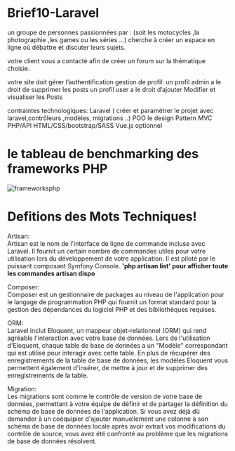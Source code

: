 # Brief10-Laravel

un  groupe de personnes passionnées par  : (soit les motocycles ,la photographie ,les games ou les séries …) cherche à créer un espace en ligne où débattre et discuter leurs sujets.

votre client vous a contacté afin de créer un forum sur la thématique choisie.

votre site doit gérer 
l’authentification
gestion de profil:
    un profil admin a le droit de supprimer les posts
    un profil user a le droit d’ajouter Modifier et visualiser les Posts


contraintes technologiques:
Laravel ( créer et paramétrer le projet avec laravel,contrôleurs ,modèles, migrations ..)
POO
le design Pattern MVC
PHP/API
HTML/CSS/bootstrap/SASS
Vue.js optionnel

# le tableau de benchmarking des frameworks PHP

![frameworksphp](https://user-images.githubusercontent.com/57509402/124738239-a1165c00-df10-11eb-807b-b18648bae7b5.PNG)

# Defitions des Mots Techniques!

Artisan: <br> Artisan est le nom de l'interface de ligne de commande incluse avec Laravel. Il fournit un certain nombre de commandes utiles pour votre utilisation lors du développement de votre application. Il est piloté par le puissant composant Symfony Console. <strong> 'php artisan list' pour afficher toute les commandes artisan dispo </strong>

Composer: <br> Composer est un gestionnaire de packages au niveau de l'application pour le langage de programmation PHP qui fournit un format standard pour la gestion des dépendances du logiciel PHP et des bibliothèques requises.

ORM: <br> Laravel inclut Eloquent, un mappeur objet-relationnel (ORM) qui rend agréable l'interaction avec votre base de données. Lors de l'utilisation d'Eloquent, chaque table de base de données a un "Modèle" correspondant qui est utilisé pour interagir avec cette table. En plus de récupérer des enregistrements de la table de base de données, les modèles Eloquent vous permettent également d'insérer, de mettre à jour et de supprimer des enregistrements de la table.

Migration: <br> Les migrations sont comme le contrôle de version de votre base de données, permettant à votre équipe de définir et de partager la définition du schéma de base de données de l'application. Si vous avez déjà dû demander à un coéquipier d'ajouter manuellement une colonne à son schéma de base de données locale après avoir extrait vos modifications du contrôle de source, vous avez été confronté au problème que les migrations de base de données résolvent.
